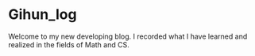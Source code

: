 # Gihun_log

Welcome to my new developing blog.
I recorded what I have learned and realized in the fields of Math and CS.

